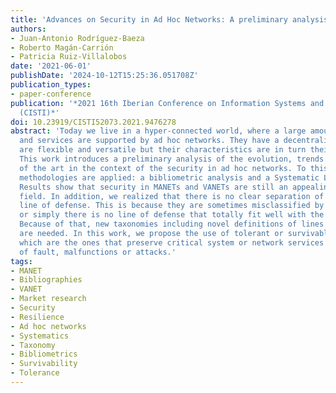 ```yaml
---
title: 'Advances on Security in Ad Hoc Networks: A preliminary analysis'
authors:
- Juan-Antonio Rodríguez-Baeza
- Roberto Magán-Carrión
- Patricia Ruiz-Villalobos
date: '2021-06-01'
publishDate: '2024-10-12T15:25:36.051708Z'
publication_types:
- paper-conference
publication: '*2021 16th Iberian Conference on Information Systems and Technologies
  (CISTI)*'
doi: 10.23919/CISTI52073.2021.9476278
abstract: 'Today we live in a hyper-connected world, where a large amount of applications
  and services are supported by ad hoc networks. They have a decentralized management,
  are flexible and versatile but their characteristics are in turn their main weaknesses.
  This work introduces a preliminary analysis of the evolution, trends and the state
  of the art in the context of the security in ad hoc networks. To this end, two different
  methodologies are applied: a bibliometric analysis and a Systematic Literature Review.
  Results show that security in MANETs and VANETs are still an appealing research
  field. In addition, we realized that there is no clear separation of solutions by
  line of defense. This is because they are sometimes misclassified by the authors
  or simply there is no line of defense that totally fit well with the proposed solution.
  Because of that, new taxonomies including novel definitions of lines of defense
  are needed. In this work, we propose the use of tolerant or survivable solutions
  which are the ones that preserve critical system or network services in presence
  of fault, malfunctions or attacks.'
tags:
- MANET
- Bibliographies
- VANET
- Market research
- Security
- Resilience
- Ad hoc networks
- Systematics
- Taxonomy
- Bibliometrics
- Survivability
- Tolerance
---
```

